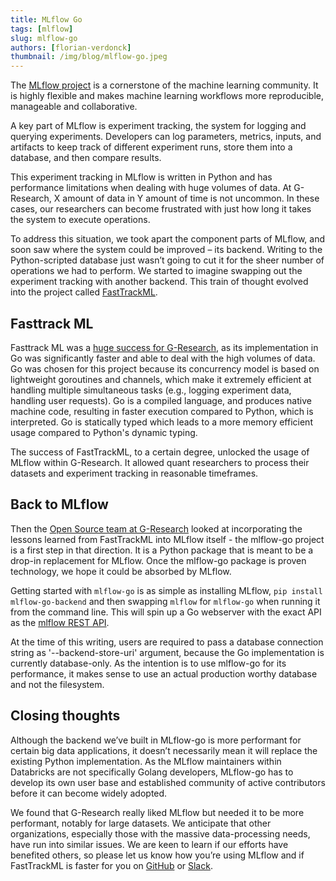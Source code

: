 ```yaml
---
title: MLflow Go
tags: [mlflow]
slug: mlflow-go
authors: [florian-verdonck]
thumbnail: /img/blog/mlflow-go.jpeg
---
```


The [MLflow project](https://mlflow.org) is a cornerstone of the machine learning community. It is highly flexible and makes machine learning workflows more reproducible, manageable and collaborative. 

A key part of MLflow is experiment tracking, the system for logging and querying experiments. Developers can log parameters, metrics, inputs, and artifacts to keep track of different experiment runs, store them into a database, and then compare results.

This experiment tracking in MLflow is written in Python and has performance limitations when dealing with huge volumes of data. At G-Research, X amount of data in Y amount of time is not uncommon. In these cases, our researchers can become frustrated with just how long it takes the system to execute operations.

To address this situation, we took apart the component parts of MLflow, and soon saw where the system could be improved – its backend. Writing to the Python-scripted database just wasn’t going to cut it for the sheer number of operations we had to perform. We started to imagine swapping out the experiment tracking with another backend. This train of thought evolved into the project called [FastTrackML](https://fasttrackml.io/).

## Fasttrack ML

Fasttrack ML was a [huge success for G-Research](https://www.gresearch.com/news/fasttrackml-the-fastest-ml-experiment-tracker-yet/), as its implementation in Go was significantly faster and able to deal with the high volumes of data. Go was chosen for this project because its concurrency model is based on lightweight goroutines and channels, which make it extremely efficient at handling multiple simultaneous tasks (e.g., logging experiment data, handling user requests). Go is a compiled language, and produces native machine code, resulting in faster execution compared to Python, which is interpreted. Go is statically typed which leads to a more memory efficient usage compared to Python's dynamic typing.

The success of FastTrackML, to a certain degree, unlocked the usage of MLflow within G-Research. It allowed quant researchers to process their datasets and experiment tracking in reasonable timeframes.

## Back to MLflow
 
Then the [Open Source team at G-Research](https://www.gresearch.com/teams/open-source-software/) looked at incorporating the lessons learned from FastTrackML into MLflow itself - the mlflow-go project is a first step in that direction. It is a Python package that is meant to be a drop-in replacement for MLflow. Once the mlflow-go package is proven technology, we hope it could be absorbed by MLflow. 

Getting started with `mlflow-go` is as simple as installing MLflow, `pip install mlflow-go-backend` and then swapping `mlflow` for `mlflow-go` when running it from the command line. This will spin up a Go webserver with the exact API as the [mlflow REST API](https://mlflow.org/docs/latest/rest-api.html).

At the time of this writing, users are required to pass a database connection string as '--backend-store-uri' argument, because the Go implementation is currently database-only. As the intention is to use mlflow-go for its performance, it makes sense to use an actual production worthy database and not the filesystem.

## Closing thoughts

Although the backend we’ve built in MLflow-go is more performant for certain big data applications, it doesn’t necessarily mean it will replace the existing Python implementation. As the MLflow maintainers within Databricks are not specifically Golang developers, MLflow-go has to develop its own user base and established community of active contributors before it can become widely adopted. 

We found that G-Research really liked MLflow but needed it to be more performant, notably for large datasets. We anticipate that other organizations, especially those with the massive data-processing needs, have run into similar issues. We are keen to learn if our efforts have benefited others, so please let us know how you’re using MLflow and if FastTrackML is faster for you on [GitHub](https://github.com/mlflow/mlflow-go-backend) or [Slack](https://mlflow.org/community/#slack).
